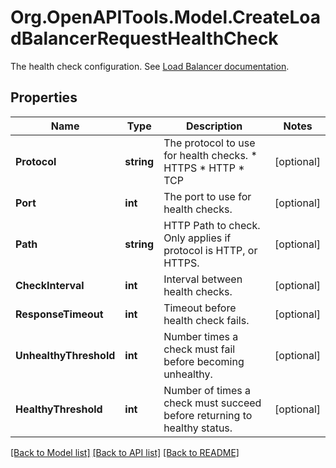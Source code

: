 # Org.OpenAPITools.Model.CreateLoadBalancerRequestHealthCheck
The health check configuration. See [Load Balancer documentation](https://www.vultr.com/docs/vultr-load-balancers/#Load_Balancer_Configuration).

## Properties

Name | Type | Description | Notes
------------ | ------------- | ------------- | -------------
**Protocol** | **string** | The protocol to use for health checks.  * HTTPS * HTTP * TCP | [optional] 
**Port** | **int** | The port to use for health checks. | [optional] 
**Path** | **string** | HTTP Path to check. Only applies if protocol is HTTP, or HTTPS. | [optional] 
**CheckInterval** | **int** | Interval between health checks. | [optional] 
**ResponseTimeout** | **int** | Timeout before health check fails. | [optional] 
**UnhealthyThreshold** | **int** | Number times a check must fail before becoming unhealthy. | [optional] 
**HealthyThreshold** | **int** | Number of times a check must succeed before returning to healthy status. | [optional] 

[[Back to Model list]](../README.md#documentation-for-models) [[Back to API list]](../README.md#documentation-for-api-endpoints) [[Back to README]](../README.md)

